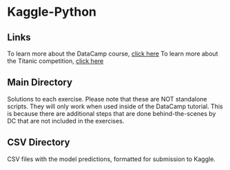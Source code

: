 # Kaggle-Python
## Links
To learn more about the DataCamp course, [click here](https://www.datacamp.com/courses/kaggle-python-tutorial-on-machine-learning "Kaggle Python DataCamp")
To learn more about the Titanic competition, [click here](https://www.kaggle.com/c/titanic "Kaggle Titanic Competition")
## Main Directory
Solutions to each exercise. Please note that these are NOT standalone scripts. They will only work when used inside of the DataCamp tutorial. This is because there are additional steps that are done behind-the-scenes by DC that are not included in the exercises.
## CSV Directory
CSV files with the model predictions, formatted for submission to Kaggle.
